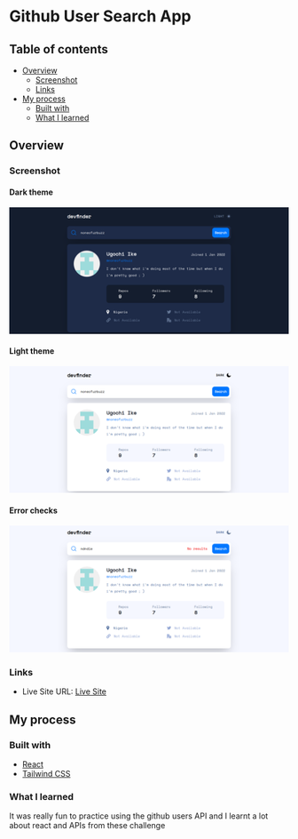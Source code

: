# Github User Search App

## Table of contents

- [Overview](#overview)
  - [Screenshot](#screenshot)
  - [Links](#links)
- [My process](#my-process)
  - [Built with](#built-with)
  - [What I learned](#what-i-learned)


## Overview

### Screenshot

#### Dark theme

![](./public/screenshots/dark-theme.png)

#### Light theme

![](./public/screenshots/light-theme.png)

#### Error checks

![](./public/screenshots/error.png)

### Links

- Live Site URL: [Live Site](https://gregarious-pudding-4c759b.netlify.app/)

## My process

### Built with

- [React](https://react.dev/) 
- [Tailwind CSS](https://tailwindcss.com/)

### What I learned

It was really fun to practice using the github users API and I learnt a lot about react and APIs from these challenge

